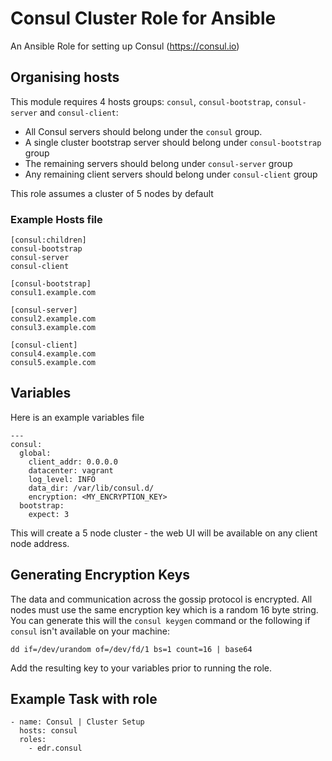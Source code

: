 # Consul Cluster Role for Ansible

An Ansible Role for setting up Consul (https://consul.io)

## Organising hosts

This module requires 4 hosts groups: `consul`, `consul-bootstrap`, `consul-server` and `consul-client`:

* All Consul servers should belong under the `consul` group.
* A single cluster bootstrap server should belong under `consul-bootstrap` group
* The remaining servers should belong under `consul-server` group
* Any remaining client servers should belong under `consul-client` group

This role assumes a cluster of 5 nodes by default

### Example Hosts file

```
[consul:children]
consul-bootstrap
consul-server
consul-client

[consul-bootstrap]
consul1.example.com

[consul-server]
consul2.example.com
consul3.example.com

[consul-client]
consul4.example.com
consul5.example.com
```

## Variables

Here is an example variables file

```
---
consul:
  global:
    client_addr: 0.0.0.0
    datacenter: vagrant
    log_level: INFO
    data_dir: /var/lib/consul.d/
    encryption: <MY_ENCRYPTION_KEY>
  bootstrap:
    expect: 3
```

This will create a 5 node cluster - the web UI will be available on any client node address.

## Generating Encryption Keys

The data and communication across the gossip protocol is encrypted. All nodes must use the same encryption key which is a random 16 byte string. You can generate this will the `consul keygen` command or the following if `consul` isn't available on your machine:

`dd if=/dev/urandom of=/dev/fd/1 bs=1 count=16 | base64`

Add the resulting key to your variables prior to running the role.

## Example Task with role

```
- name: Consul | Cluster Setup
  hosts: consul
  roles:
    - edr.consul
```
